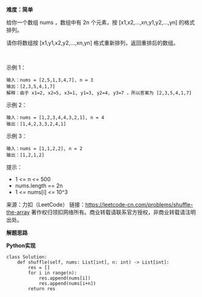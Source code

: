 **难度：简单**   

给你一个数组 nums ，数组中有 2n 个元素，按 [x1,x2,...,xn,y1,y2,...,yn] 的格式排列。

请你将数组按 [x1,y1,x2,y2,...,xn,yn] 格式重新排列，返回重排后的数组。

 

示例 1：
```
输入：nums = [2,5,1,3,4,7], n = 3
输出：[2,3,5,4,1,7] 
解释：由于 x1=2, x2=5, x3=1, y1=3, y2=4, y3=7 ，所以答案为 [2,3,5,4,1,7]
```
示例 2：
```
输入：nums = [1,2,3,4,4,3,2,1], n = 4
输出：[1,4,2,3,3,2,4,1]
```
示例 3：
```
输入：nums = [1,1,2,2], n = 2
输出：[1,2,1,2]
```

提示：

- 1 <= n <= 500
- nums.length == 2n
- 1 <= nums[i] <= 10^3

来源：力扣（LeetCode）
链接：https://leetcode-cn.com/problems/shuffle-the-array
著作权归领扣网络所有。商业转载请联系官方授权，非商业转载请注明出处。    

**解题思路**   


**Python实现**  
```
class Solution:
    def shuffle(self, nums: List[int], n: int) -> List[int]:
        res = []
        for i in range(n):
            res.append(nums[i])
            res.append(nums[i+n])
        return res
```